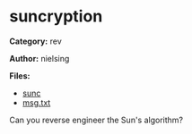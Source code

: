 # suncryption
**Category:** rev

**Author:** nielsing

**Files:**
* [sunc](./sunc)
* [msg.txt](./msg.txt)

Can you reverse engineer the Sun's algorithm?
